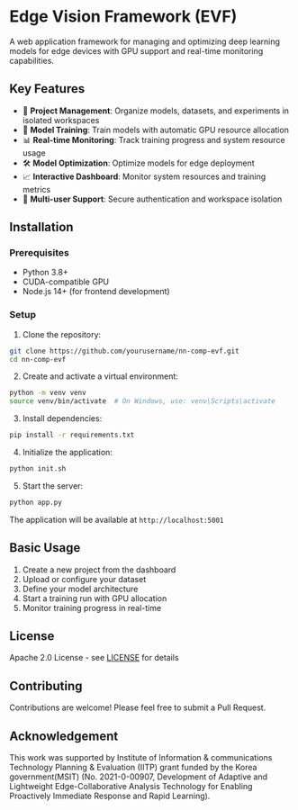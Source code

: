 # Edge Vision Framework (EVF)

A web application framework for managing and optimizing deep learning models for edge devices with GPU support and real-time monitoring capabilities.



## Key Features



- 🚀 **Project Management**: Organize models, datasets, and experiments in isolated workspaces
- 🎯 **Model Training**: Train models with automatic GPU resource allocation
- 📊 **Real-time Monitoring**: Track training progress and system resource usage
- 🛠️ **Model Optimization**: Optimize models for edge deployment
- 📈 **Interactive Dashboard**: Monitor system resources and training metrics
- 👥 **Multi-user Support**: Secure authentication and workspace isolation

## Installation

### Prerequisites

- Python 3.8+
- CUDA-compatible GPU
- Node.js 14+ (for frontend development)

### Setup

1. Clone the repository:
```bash
git clone https://github.com/yourusername/nn-comp-evf.git
cd nn-comp-evf
```

2. Create and activate a virtual environment:
```bash
python -m venv venv
source venv/bin/activate  # On Windows, use: venv\Scripts\activate
```

3. Install dependencies:
```bash
pip install -r requirements.txt
```

4. Initialize the application:
```bash
python init.sh
```

5. Start the server:
```bash
python app.py
```

The application will be available at `http://localhost:5001`

## Basic Usage

1. Create a new project from the dashboard
2. Upload or configure your dataset
3. Define your model architecture
4. Start a training run with GPU allocation
5. Monitor training progress in real-time

## License

Apache 2.0 License - see [LICENSE](LICENSE) for details

## Contributing

Contributions are welcome! Please feel free to submit a Pull Request.

## Acknowledgement
This work was supported by Institute of Information & communications Technology Planning & Evaluation (IITP) grant funded by the Korea government(MSIT) (No. 2021-0-00907, Development of Adaptive and Lightweight Edge-Collaborative Analysis Technology for Enabling Proactively Immediate Response and Rapid Learning).